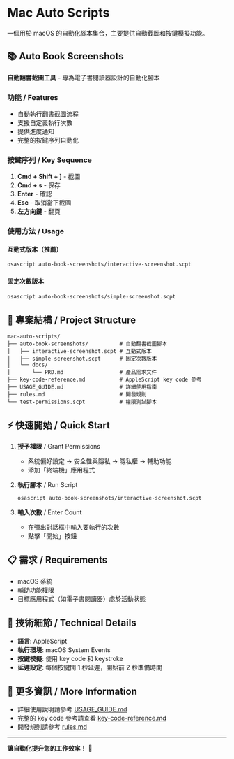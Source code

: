 # Mac Auto Scripts

一個用於 macOS 的自動化腳本集合，主要提供自動截圖和按鍵模擬功能。

## 📚 Auto Book Screenshots

**自動翻書截圖工具** - 專為電子書閱讀器設計的自動化腳本

### 功能 / Features
- 自動執行翻書截圖流程
- 支援自定義執行次數
- 提供進度通知
- 完整的按鍵序列自動化

### 按鍵序列 / Key Sequence
1. **Cmd + Shift + ]** - 截圖
2. **Cmd + s** - 保存
3. **Enter** - 確認
4. **Esc** - 取消當下截圖
5. **左方向鍵** - 翻頁

### 使用方法 / Usage

#### 互動式版本（推薦）
```bash
osascript auto-book-screenshots/interactive-screenshot.scpt
```

#### 固定次數版本
```bash
osascript auto-book-screenshots/simple-screenshot.scpt
```

## 📁 專案結構 / Project Structure

```
mac-auto-scripts/
├── auto-book-screenshots/          # 自動翻書截圖腳本
│   ├── interactive-screenshot.scpt # 互動式版本
│   ├── simple-screenshot.scpt      # 固定次數版本
│   └── docs/
│       └── PRD.md                  # 產品需求文件
├── key-code-reference.md           # AppleScript key code 參考
├── USAGE_GUIDE.md                  # 詳細使用指南
├── rules.md                        # 開發規則
└── test-permissions.scpt           # 權限測試腳本
```

## ⚡ 快速開始 / Quick Start

1. **授予權限** / Grant Permissions
   - 系統偏好設定 → 安全性與隱私 → 隱私權 → 輔助功能
   - 添加「終端機」應用程式

2. **執行腳本** / Run Script
   ```bash
   osascript auto-book-screenshots/interactive-screenshot.scpt
   ```

3. **輸入次數** / Enter Count
   - 在彈出對話框中輸入要執行的次數
   - 點擊「開始」按鈕

## 📋 需求 / Requirements

- macOS 系統
- 輔助功能權限
- 目標應用程式（如電子書閱讀器）處於活動狀態

## 🔧 技術細節 / Technical Details

- **語言**: AppleScript
- **執行環境**: macOS System Events
- **按鍵模擬**: 使用 key code 和 keystroke
- **延遲設定**: 每個按鍵間 1 秒延遲，開始前 2 秒準備時間

## 📖 更多資訊 / More Information

- 詳細使用說明請參考 [USAGE_GUIDE.md](USAGE_GUIDE.md)
- 完整的 key code 參考請查看 [key-code-reference.md](key-code-reference.md)
- 開發規則請參考 [rules.md](rules.md)

---

**讓自動化提升您的工作效率！** 🚀
